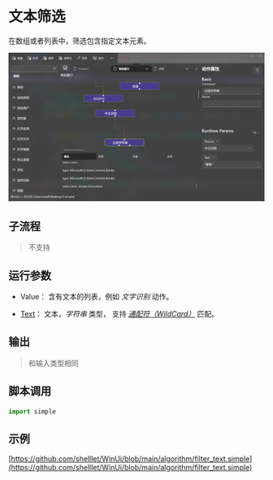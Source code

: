 # 文本筛选
在数组或者列表中，筛选包含指定文本元素。

![action](./images/02.png ':size=90%')

## 子流程

> 不支持

## 运行参数

* Value： 含有文本的列表，例如 *文字识别* 动作。
  
* [Text](./types/String.md)： 文本，*字符串* 类型， 支持 [*通配符（WildCard）*](./intro/process/wildcard.md) 匹配。

## 输出

> 和输入类型相同


## 脚本调用

```python
import simple


```

## 示例

[https://github.com/shelllet/WinUi/blob/main/algorithm/filter_text.simple](https://github.com/shelllet/WinUi/blob/main/algorithm/filter_text.simple)

